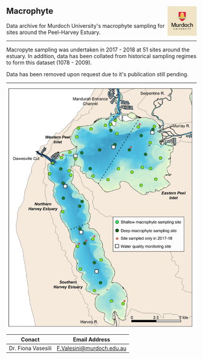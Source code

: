 ## Macrophyte  <img src="https://github.com/AquaticEcoDynamics/Peel_ARC/blob/master/Images/Logos/murdoch.png" width="77.5" height="77.5" align="right">

Data archive for Murdoch University's macrophyte sampling for sites around the Peel-Harvey Estuary.

---

Macropyte sampling was undertaken in 2017 - 2018 at 51 sites around the estuary. In addition, data has been collated from historical sampling regimes to form this dataset (1078 - 2009).


Data has been removed upon request due to it's publication still pending.

---


<img src="https://github.com/AquaticEcoDynamics/Peel_ARC/blob/master/Images/mac1.jpg">





| Conact           |Email Address            |
|------------------|-------------------------|
|Dr. Fiona Vasesili|F.Valesini@murdoch.edu.au|
